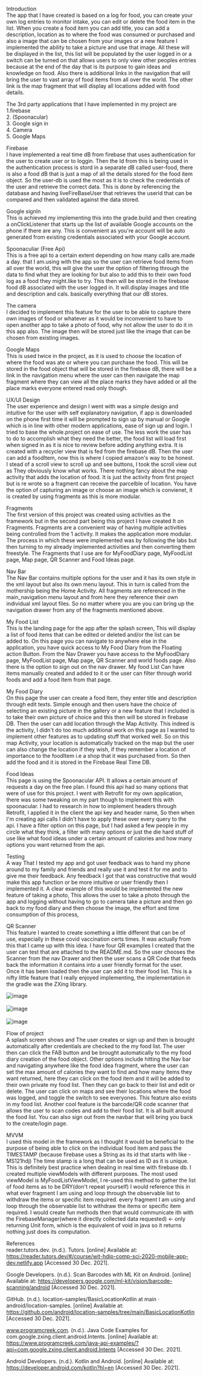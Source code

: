 Introduction <br>
The app that I have created is based on a log for food, you can create your own log entries to
monitor intake, you can edit or delete the food item in the list.
When you create a food item you can add title, you can add a description, location as to where the
food was consumed or purchased and also a image that can be chosen
from your images or a new feature I implemented the ability to take a picture and use that image.
All these will be displayed in the list, this list will be populated
by the user logged in or a switch can be turned on that allows users to only view other peoples
entries because at the end of the day that is its purpose to gain ideas
and knowledge on food. Also there is additional links in the navigation that will bring the user to
vast array of food items from all over the world. The other link is
the map fragment that will display all locations added with food details.

The 3rd party applications that I have implemented in my project are <br>
1.firebase <br>
2. (Spoonacular) <br>
3. Google sign in <br>
4. Camera <br>
5. Google Maps<br>

Firebase<br>
I have implemented a real time dB from firebase that uses authentication for the user to create
user or to loggin. Then the Id from this is being used in the authentication process is stord in a
separate dB called user-food, there is also a food dB that is just a map of all the details stored
for the food item object. So the user-db is used the most as it is to check the credentials of the
user and retrieve the correct data. This is done by referencing the database and having
liveFireBaseUser that retrieves the userid that can be compared and then validated against the data
stored.

Google signIn<br>
This is achieved my implementing this into the grade.build and then creating a onClickListener that
starts up the list of available Google accounts on the phone if there are any. This is convenient as
you're account will be auto generated from existing credentials associated with your Google account.

Spoonaculiar (Free Api)<br>
This is a free api to a certain extent depending on how many calls are.made a day. that I am.using
with the app so the user can retrieve food items from all over the world, this will give the user
the option of filtering through the data to find what they are looking for but also to add this to
their own food log as a food they might.like to try. This then will be stored in the firebase food
dB associated with the user logged in. It will.display images and title and description and cals.
basically everything that our dB stores.

The camera<br>
I decided to implement this feature for the user to be able to capture there own images of food or
whatever as it would be inconvenient to have to open another app to take a photo of food, why not
allow the user to do it in this app also. The image then will be stored just like the image that can
be chosen from existing images.

Google Maps<br>
This is used twice in the project, as it is used to choose the location of where the food was ate or
 where you can purchase the food. This will be stored in the food object that will be stored in the
 firebase dB, there will be a link in the navigation menu where the user can then navigate the map
 fragment where they can view all the place marks they have added or all the place marks everyone
 entered read only though.

 UX/UI Design<br>
 The user experience and design I went with was a simple design and intuitive for the user with self
 explanatory navigation, if app is downloaded on the phone first time it will be prompted to sign up
 by manual or Google which is in line with other modern applications, ease of sign up and login. I
 tried to base the whole.project on ease of use. The less work the user has to do to accomplish what
  they need the better,  the food list will load first when signed in as it is nice to review before
  adding anything extra. It is created with a recycler view that is fed from the firebase dB. Then
  the user can add a foodItem, now this is where I copied amazon's way to be honest. I stead of a
  scroll view to scroll up and see buttons, I took the scroll view out as They obviously know what
  works. There nothing fancy about the map activity that adds the location of food. It is just the
  activity from first project but is re wrote so a fragment can receive the parcelble of location.
  You have the option of capturing an image or choose an image which is convienet, it is created by
  using fragments as this is more modular.


Fragments<br>
The first version of this project was created using activities as the framework but in the second part being this project I have created It on Fragments. Fragments are a convenient way of having multiple activities being controlled from the 1 activity. It makes the application more modular. The process in which these were implemented was by following the labs but then turning to my already implemented activities and then converting them freestyle. The Fragments that I use are for MyFoodDiary page, MyFoodList page, Map page, QR Scanner and Food Ideas page.

Nav Bar<br>
The Nav Bar contains multiple options for the user and it has its own style in the xml layout but also its own menu layout. This in turn is called from the mothership being the Home Activity. All fragments are referenced in the main_navigation menu layout and from here they reference their own individual xml layout files. So no matter where you are you can bring up the navigation drawer from any of the fragments mentioned above.

My Food List<br>
This is the landing page for the app after the splash screen, This will display a list of food items that can be edited or deleted and/or the list can be added to. On this page you can navigate to anywhere else in the application, you have quick access to My Food Diary from the Floating action Button. From the Nav Drawer you have access to the MyFoodDiary page, MyFoodList page, Map page, QR Scanner and world foods page. Also there is the option to sign out on the nav drawer. My food List Can have items manually created and added to it or the user can filter through world foods and add a food Item from that page.

My Food Diary<br>
On this page the user can create a food Item, they enter title and description through edit texts. Simple enough and then users have the choice of selecting an existing picture in the gallery or a new feature that I included is to take their own picture of choice and this then will be stored in firebase DB. Then the user can add location through the Map Activity. This indeed is the activity, I didn't do too much additional work on this page as I wanted to implement other features as to updating stuff that worked well. So on this map Activity, your location is automatically tracked on the map but the user can also change the location if they wish, if they remember a location of importance to the foodItem i.e a shop that it was purchased from. So then add the food and it is stored in the Firebase Real Time DB.

Food Ideas<br>
This page is using the Spoonacular API. It allows a certain amount of requests a day on the free plan. I found this api had so many options that were of use for this project. I went with Retrofit for my own application, there was some tweaking on my part though to implement this with spoonacular. I had to research in how to implement headers through Retrofit, I applied it in the client the api key and header name, So then when I'm creating api calls I didn't have to apply these over every query to the api. I have a filter option on this page, but I had asked a few people in my circle what they think, a filter with many options or just the die hard stuff of use like what food ideas under a certain amount of calories and how many options you want returned from the api.

Testing<br>
A way That I tested my app and got user feedback was to hand my phone around to my family and friends and really use it and test it for me and to give me their feedback. Any feedback I got that was constructive that would make this app function or be more intuitive or user friendly then I implemented it. A clear example of this would be implemented the new feature of taking a photo, This allows the user to take a photo through the app and logging without having to go to camera take a picture and then go back to my food diary and then choose the image, the effort and time consumption of this process,

QR Scanner<br>
This feature I wanted to create something a little different that can be of use, especially in these covid vaccination certs times. It was actually from this that I came up with this idea. I have four QR examples I created that the user can test that are attached to the README.md. So the user chooses the Scanner from the nav Drawer and then the user scans a QR Code that feeds back the information it contains into a user friendly format for the user. Once it has been loaded then the user can add it to their food list. This is a nifty little feature that I really enjoyed implementing, the implementation in the gradle was the ZXing library.

![image](https://user-images.githubusercontent.com/50295964/147794163-1ae55476-c840-4d16-b56d-78ab84268088.png)
<br><br>
![image](https://user-images.githubusercontent.com/50295964/147794191-2ff01a68-3838-4c3c-836b-4282fd25ba07.png)
<br><br>
![image](https://user-images.githubusercontent.com/50295964/147794221-d28e51b8-2d4f-4f6a-b85b-a9605ce4ac0a.png)

Flow of project<br>
A splash screen shows and The user creates or sign up and then is brought automatically after credentials are checked to the my food list. The user then can click the FAB button and be brought automatically to the my food diary creation of the food object. Other options include hitting the Nav bar and navigating anywhere like the food idea fragment, where the user can set the max amount of calories they want to find and how many items they want returned, here they can click on the food item and it will be added to their own private my food list. Then they can go back to their list and edit or delete. The user can click on maps and see their locations where the food was logged, and toggle the switch to see everyones. This feature also exists in my food list. Another cool feature is the barcode/QR code scanner that allows the user to scan codes and add to their food list. It is all built around the food list. You can also sign out from the navbar that will bring you back to the create/login page.

MVVM<br>
I used this model in the framework as I thought it would be beneficial to the purpose of being able to click on the individual food item and pass the TIMESTAMP (because firebase uses a String as its id that starts with like -MS121hdj) The time stamp is a long that can be used as ID as it is unique. This is definitely best practice when dealing in real time with firebase db. I created multiple viewModels with different purposes. The most used viewModel is MyFoodListViewModel, I re-used this method to gather the list of food items as to be DRY(don't repeat yourself) I would reference this in what ever fragment I am using and loop through the observable list to withdraw the items or specific item required. every fragment I am using and loop through the observable list to withdraw the items or specific item required. I would create fun methods then that would communicate ith with the FirebaseManager(where it directly collected data requested) <- only returning Unit form, which is the equivalent of void in java so it returns nothing just does its computation.

References <br>
reader.tutors.dev. (n.d.). Tutors. [online] Available at: https://reader.tutors.dev/#/course/wit-hdip-comp-sci-2020-mobile-app-dev.netlify.app [Accessed 30 Dec. 2021].

Google Developers. (n.d.). Scan Barcodes with ML Kit on Android. [online] Available at: https://developers.google.com/ml-kit/vision/barcode-scanning/android [Accessed 30 Dec. 2021].

GitHub. (n.d.). location-samples/BasicLocationKotlin at main · android/location-samples. [online] Available at: https://github.com/android/location-samples/tree/main/BasicLocationKotlin [Accessed 30 Dec. 2021].

www.programcreek.com. (n.d.). Java Code Examples for com.google.zxing.client.android.Intents. [online] Available at: https://www.programcreek.com/java-api-examples/?api=com.google.zxing.client.android.Intents [Accessed 30 Dec. 2021].

Android Developers. (n.d.). Kotlin and Android. [online] Available at: https://developer.android.com/kotlin?hl=en [Accessed 30 Dec. 2021].
